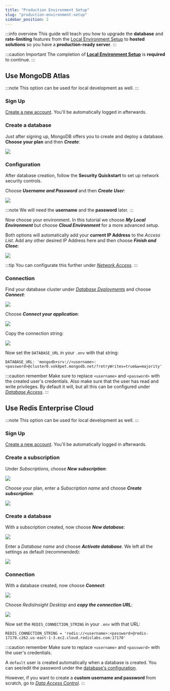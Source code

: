 ```yaml
---
title: "Production Environment Setup"
slug: "production-environment-setup"
sidebar_position: 2
---
```


:::info overview
This guide will teach you how to upgrade the **database** and **rate-limiting** features from the [Local Environment Setup](/web3-data-api/self-hosting-moralis-server/local-environment-setup) to **hosted solutions** so you have a **production-ready server**.
:::

:::caution Important
The completion of [**Local Environment Setup**](/web3-data-api/self-hosting-moralis-server/local-environment-setup) is **required** to continue.
:::

## Use MongoDB Atlas

:::note
This option can be used for local development as well.
:::

### Sign Up

[Create a new account](https://account.mongodb.com/account/register). You'll be automatically logged in afterwards.

### Create a database

Just after signing up, MongoDB offers you to create and deploy a database. **Choose your plan** and then ***Create***:

![](/img/content/database-1.webp)

### Configuration

After database creation, follow the **Security Quickstart** to set up network security controls.

Choose ***Username and Password*** and then ***Create User***:

![](/img/content/database-2.webp)

:::note
We will need the **username** and the **password** later.
:::

Now choose your environment. In this tutorial we choose ***My Local Environment*** but choose ***Cloud Environment*** for a more advanced setup. 

Both options will automatically add your **current IP Address** to the *Access List*. Add any other desired IP Address here and then choose ***Finish and Close***:

![](/img/content/database-3.webp)

:::tip
You can configurate this further under [*Network Access*](https://cloud.mongodb.com/v2/63ef51b2ca3fd8321c7a3817#/security/network/accessList).
:::

### Connection

Find your database cluster under [*Database Deployments*](https://cloud.mongodb.com/v2/63ef51b2ca3fd8321c7a3817#/clusters) and choose ***Connect***:

![](/img/content/database-4.webp)

Choose ***Connect your application***:

![](/img/content/database-5.webp)

Copy the connection string:

![](/img/content/database-6.webp)

Now set the `DATABASE_URL` in your `.env` with that string:

```shell
DATABASE_URL: 'mongodb+srv://<username>:<password>@cluster0.vok8pet.mongodb.net/?retryWrites=true&w=majority'
```

:::caution remember
Make sure to replace `<username>` and `<password>` with the created user's credentials. Also make sure that the user has read and write privileges. By default it will, but all this can be configured under [*Database Access*](https://cloud.mongodb.com/v2/63ef51b2ca3fd8321c7a3817#/security/database/users).
:::


## Use Redis Enterprise Cloud

:::note
This option can be used for local development as well.
:::

### Sign Up

[Create a new account](https://redis.com/try-free/). You'll be automatically logged in afterwards.

### Create a subscription

Under *Subscriptions*, choose ***New subscription***:

![](/img/content/redis-1.webp)

Choose your plan, enter a *Subscription name* and choose ***Create subscription***:

![](/img/content/redis-2.webp)

### Create a database

With a subscription created, now choose ***New database***:

![](/img/content/redis-3.webp)

Enter a *Database name* and choose ***Activate database***. We left all the settings as default (recommended):

![](/img/content/redis-4.webp)

### Connection

With a database created, now choose ***Connect***:

![](/img/content/redis-5.webp)

Choose *RedisInsight Desktop* and ***copy the connection URL***:

![](/img/content/redis-6.webp)

Now set the `REDIS_CONNECTION_STRING` in your `.env` with that URL:

```shell
REDIS_CONNECTION_STRING = 'redis://<username>:<password>@redis-17170.c262.us-east-1-3.ec2.cloud.redislabs.com:17170'
```

:::caution remember
Make sure to replace `<username>` and `<password>` with the user's credentials.

A `default` user is created automatically when a database is created. You can see/edit the password under the [database's configuration](https://app.redislabs.com/#/databases).

However, if you want to create a **custom username and password** from scratch, go to [*Data Access Control*](https://app.redislabs.com/#/data-access-control/users).
:::